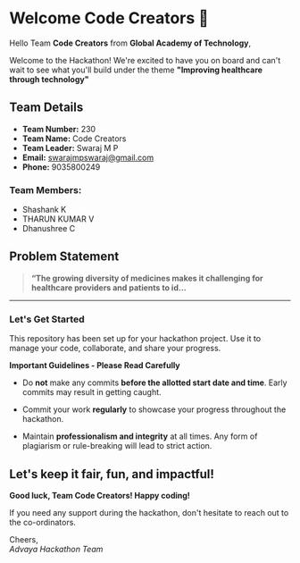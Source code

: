 # Welcome Code Creators 👋

Hello Team **Code Creators** from **Global Academy of Technology**,

Welcome to the Hackathon! We're excited to have you on board and can't wait to see what you'll build under the theme **"Improving healthcare through technology"** 

## Team Details

- **Team Number:** 230  
- **Team Name:** Code Creators
- **Team Leader:** Swaraj M P  
- **Email:** swarajmpswaraj@gmail.com  
- **Phone:** 9035800249  

### Team Members:
- Shashank K 
- THARUN KUMAR V 
- Dhanushree C 

## Problem Statement

> **“The growing diversity of medicines makes it challenging for healthcare providers and patients to id...**

---

### Let's Get Started 

This repository has been set up for your hackathon project. Use it to manage your code, collaborate, and share your progress.

**Important Guidelines - Please Read Carefully**

- Do **not** make any commits **before the allotted start date and time**. Early commits may result in getting caught.
- Commit your work **regularly** to showcase your progress throughout the hackathon.

- Maintain **professionalism and integrity** at all times. Any form of plagiarism or rule-breaking will lead to strict action.

Let's keep it fair, fun, and impactful! 
---

**Good luck, Team Code Creators! Happy coding!**

If you need any support during the hackathon, don't hesitate to reach out to the co-ordinators.

Cheers,  
_Advaya Hackathon Team_